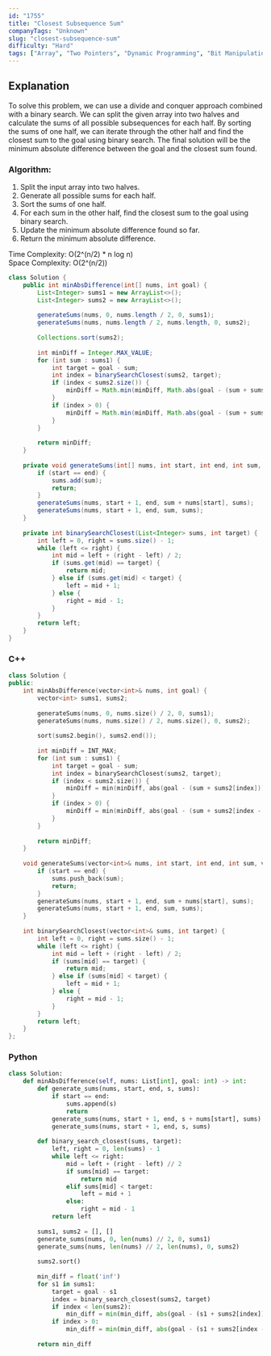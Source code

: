 ```yaml
---
id: "1755"
title: "Closest Subsequence Sum"
companyTags: "Unknown"
slug: "closest-subsequence-sum"
difficulty: "Hard"
tags: ["Array", "Two Pointers", "Dynamic Programming", "Bit Manipulation", "Sorting", "Bitmask"]
---
```


## Explanation

To solve this problem, we can use a divide and conquer approach combined with a binary search. We can split the given array into two halves and calculate the sums of all possible subsequences for each half. By sorting the sums of one half, we can iterate through the other half and find the closest sum to the goal using binary search. The final solution will be the minimum absolute difference between the goal and the closest sum found.

### Algorithm:
1. Split the input array into two halves.
2. Generate all possible sums for each half.
3. Sort the sums of one half.
4. For each sum in the other half, find the closest sum to the goal using binary search.
5. Update the minimum absolute difference found so far.
6. Return the minimum absolute difference.

Time Complexity: O(2^(n/2) * n log n)  
Space Complexity: O(2^(n/2))
```java
class Solution {
    public int minAbsDifference(int[] nums, int goal) {
        List<Integer> sums1 = new ArrayList<>();
        List<Integer> sums2 = new ArrayList<>();
        
        generateSums(nums, 0, nums.length / 2, 0, sums1);
        generateSums(nums, nums.length / 2, nums.length, 0, sums2);
        
        Collections.sort(sums2);
        
        int minDiff = Integer.MAX_VALUE;
        for (int sum : sums1) {
            int target = goal - sum;
            int index = binarySearchClosest(sums2, target);
            if (index < sums2.size()) {
                minDiff = Math.min(minDiff, Math.abs(goal - (sum + sums2.get(index))));
            }
            if (index > 0) {
                minDiff = Math.min(minDiff, Math.abs(goal - (sum + sums2.get(index - 1))));
            }
        }
        
        return minDiff;
    }
    
    private void generateSums(int[] nums, int start, int end, int sum, List<Integer> sums) {
        if (start == end) {
            sums.add(sum);
            return;
        }
        generateSums(nums, start + 1, end, sum + nums[start], sums);
        generateSums(nums, start + 1, end, sum, sums);
    }
    
    private int binarySearchClosest(List<Integer> sums, int target) {
        int left = 0, right = sums.size() - 1;
        while (left <= right) {
            int mid = left + (right - left) / 2;
            if (sums.get(mid) == target) {
                return mid;
            } else if (sums.get(mid) < target) {
                left = mid + 1;
            } else {
                right = mid - 1;
            }
        }
        return left;
    }
}
```

### C++
```cpp
class Solution {
public:
    int minAbsDifference(vector<int>& nums, int goal) {
        vector<int> sums1, sums2;
        
        generateSums(nums, 0, nums.size() / 2, 0, sums1);
        generateSums(nums, nums.size() / 2, nums.size(), 0, sums2);
        
        sort(sums2.begin(), sums2.end());
        
        int minDiff = INT_MAX;
        for (int sum : sums1) {
            int target = goal - sum;
            int index = binarySearchClosest(sums2, target);
            if (index < sums2.size()) {
                minDiff = min(minDiff, abs(goal - (sum + sums2[index])));
            }
            if (index > 0) {
                minDiff = min(minDiff, abs(goal - (sum + sums2[index - 1])));
            }
        }
        
        return minDiff;
    }
    
    void generateSums(vector<int>& nums, int start, int end, int sum, vector<int>& sums) {
        if (start == end) {
            sums.push_back(sum);
            return;
        }
        generateSums(nums, start + 1, end, sum + nums[start], sums);
        generateSums(nums, start + 1, end, sum, sums);
    }
    
    int binarySearchClosest(vector<int>& sums, int target) {
        int left = 0, right = sums.size() - 1;
        while (left <= right) {
            int mid = left + (right - left) / 2;
            if (sums[mid] == target) {
                return mid;
            } else if (sums[mid] < target) {
                left = mid + 1;
            } else {
                right = mid - 1;
            }
        }
        return left;
    }
};
```

### Python
```python
class Solution:
    def minAbsDifference(self, nums: List[int], goal: int) -> int:
        def generate_sums(nums, start, end, s, sums):
            if start == end:
                sums.append(s)
                return
            generate_sums(nums, start + 1, end, s + nums[start], sums)
            generate_sums(nums, start + 1, end, s, sums)
        
        def binary_search_closest(sums, target):
            left, right = 0, len(sums) - 1
            while left <= right:
                mid = left + (right - left) // 2
                if sums[mid] == target:
                    return mid
                elif sums[mid] < target:
                    left = mid + 1
                else:
                    right = mid - 1
            return left
        
        sums1, sums2 = [], []
        generate_sums(nums, 0, len(nums) // 2, 0, sums1)
        generate_sums(nums, len(nums) // 2, len(nums), 0, sums2)
        
        sums2.sort()
        
        min_diff = float('inf')
        for s1 in sums1:
            target = goal - s1
            index = binary_search_closest(sums2, target)
            if index < len(sums2):
                min_diff = min(min_diff, abs(goal - (s1 + sums2[index])))
            if index > 0:
                min_diff = min(min_diff, abs(goal - (s1 + sums2[index - 1]))
        
        return min_diff
```